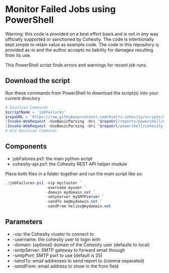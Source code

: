 # Monitor Failed Jobs using PowerShell

Warning: this code is provided on a best effort basis and is not in any way officially supported or sanctioned by Cohesity. The code is intentionally kept simple to retain value as example code. The code in this repository is provided as-is and the author accepts no liability for damages resulting from its use.

This PowerShell script finds errors and warnings for recent job runs.

## Download the script

Run these commands from PowerShell to download the script(s) into your current directory

```powershell
# Download Commands
$scriptName = 'jobFailures'
$repoURL = 'https://raw.githubusercontent.com/bseltz-cohesity/scripts/master'
(Invoke-WebRequest -UseBasicParsing -Uri "$repoUrl/reports/powershell/$scriptName/$scriptName.ps1").content | Out-File "$scriptName.ps1"; (Get-Content "$scriptName.ps1") | Set-Content "$scriptName.ps1"
(Invoke-WebRequest -UseBasicParsing -Uri "$repoUrl/powershell/cohesity-api/cohesity-api.ps1").content | Out-File cohesity-api.ps1; (Get-Content cohesity-api.ps1) | Set-Content cohesity-api.ps1
# End Download Commands
```

## Components

* jobFailures.ps1: the main python script
* cohesity-api.ps1: the Cohesity REST API helper module

Place both files in a folder together and run the main script like so:

```powershell
./jobFailures.ps1 -vip mycluster `
                  -username myuser `
                  -domain mydomain.net `
                  -smtpServer mySMTPserver `
                  -sendTo me@mydomain.net `
                  -sendFrom helios@mydomain.net
```

## Parameters

* -vip: the Cohesity cluster to connect to
* -username: the cohesity user to login with
* -domain: (optional) domain of the Cohesity user (defaults to local)
* -smtpServer: SMTP gateway to forward email through
* -smtpPort: SMTP port to use (default is 25)
* -sendTo: email addresses to send report to (comma separated)
* -sendFrom: email address to show in the from field
